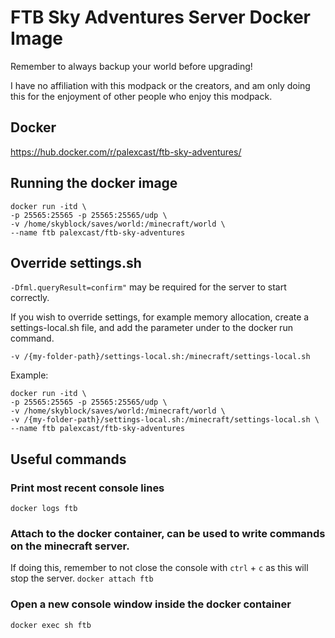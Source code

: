 # FTB Sky Adventures Server Docker Image

Remember to always backup your world before upgrading!

I have no affiliation with this modpack or the creators, 
and am only doing this for the enjoyment of other people who enjoy this modpack.

## Docker
https://hub.docker.com/r/palexcast/ftb-sky-adventures/

## Running the docker image
```
docker run -itd \
-p 25565:25565 -p 25565:25565/udp \
-v /home/skyblock/saves/world:/minecraft/world \
--name ftb palexcast/ftb-sky-adventures
```

## Override settings.sh
`-Dfml.queryResult=confirm"` may be required for the server to start correctly.

If you wish to override settings, for example memory allocation, create a settings-local.sh file, 
and add the parameter under to the docker run command.
```
-v /{my-folder-path}/settings-local.sh:/minecraft/settings-local.sh
```

Example:
```
docker run -itd \
-p 25565:25565 -p 25565:25565/udp \
-v /home/skyblock/saves/world:/minecraft/world \
-v /{my-folder-path}/settings-local.sh:/minecraft/settings-local.sh \
--name ftb palexcast/ftb-sky-adventures
```


## Useful commands
### Print most recent console lines
`docker logs ftb`

### Attach to the docker container, can be used to write commands on the minecraft server.
If doing this, remember to not close the console with `ctrl` + `c` as this will stop the server.
`docker attach ftb`


### Open a new console window inside the docker container
`docker exec sh ftb`